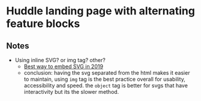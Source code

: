 # Huddle landing page with alternating feature blocks

## Notes

* Using inline SVG? or img tag? other?
  * [Best way to embed SVG in 2019](https://vecta.io/blog/best-way-to-embed-svg/)
  * conclusion: having the svg separated from the html makes it easier to maintain, using `img` tag is the best practice overall for usability, accessibility and speed. the `object` tag is better for svgs that have interactivity but its the slower method. 
